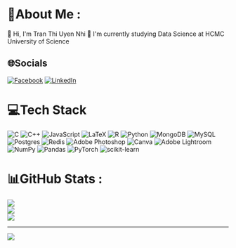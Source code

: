 # 💫About Me :
👋 Hi, I'm Tran Thi Uyen Nhi
🏫 I'm currently studying Data Science at HCMC University of Science



## 🌐Socials
[![Facebook](https://img.shields.io/badge/Facebook-%231877F2.svg?logo=Facebook&logoColor=white)](https://facebook.com/https://www.facebook.com/inhneyuihtnart141) [![LinkedIn]([https://img.shields.io/badge/LinkedIn-%230077B5.svg?logo=linkedin&logoColor=white)](https://linkedin.com/in/https://www.[linkedin.com/in/uyen-nhi-tran-thi-ba96bb2bb/](https://www.linkedin.com/in/uyen-nhi-tran-thi-ba96bb2bb/)](https://www.linkedin.com/in/uyen-nhi-tran-thi-ba96bb2bb/)) 

# 💻Tech Stack
![C](https://img.shields.io/badge/c-%2300599C.svg?style=for-the-badge&logo=c&logoColor=white) ![C++](https://img.shields.io/badge/c++-%2300599C.svg?style=for-the-badge&logo=c%2B%2B&logoColor=white) ![JavaScript](https://img.shields.io/badge/javascript-%23323330.svg?style=for-the-badge&logo=javascript&logoColor=%23F7DF1E) ![LaTeX](https://img.shields.io/badge/latex-%23008080.svg?style=for-the-badge&logo=latex&logoColor=white) ![R](https://img.shields.io/badge/r-%23276DC3.svg?style=for-the-badge&logo=r&logoColor=white) ![Python](https://img.shields.io/badge/python-3670A0?style=for-the-badge&logo=python&logoColor=ffdd54) ![MongoDB](https://img.shields.io/badge/MongoDB-%234ea94b.svg?style=for-the-badge&logo=mongodb&logoColor=white) ![MySQL](https://img.shields.io/badge/mysql-%2300f.svg?style=for-the-badge&logo=mysql&logoColor=white) ![Postgres](https://img.shields.io/badge/postgres-%23316192.svg?style=for-the-badge&logo=postgresql&logoColor=white) ![Redis](https://img.shields.io/badge/redis-%23DD0031.svg?style=for-the-badge&logo=redis&logoColor=white) ![Adobe Photoshop](https://img.shields.io/badge/adobephotoshop-%2331A8FF.svg?style=for-the-badge&logo=adobephotoshop&logoColor=white) ![Canva](https://img.shields.io/badge/Canva-%2300C4CC.svg?style=for-the-badge&logo=Canva&logoColor=white) ![Adobe Lightroom](https://img.shields.io/badge/Adobe%20Lightroom-31A8FF.svg?style=for-the-badge&logo=Adobe%20Lightroom&logoColor=white) ![NumPy](https://img.shields.io/badge/numpy-%23013243.svg?style=for-the-badge&logo=numpy&logoColor=white) ![Pandas](https://img.shields.io/badge/pandas-%23150458.svg?style=for-the-badge&logo=pandas&logoColor=white) ![PyTorch](https://img.shields.io/badge/PyTorch-%23EE4C2C.svg?style=for-the-badge&logo=PyTorch&logoColor=white) ![scikit-learn](https://img.shields.io/badge/scikit--learn-%23F7931E.svg?style=for-the-badge&logo=scikit-learn&logoColor=white)
# 📊GitHub Stats :
![](https://github-readme-stats.vercel.app/api?username=uiennhi1411&theme=radical&hide_border=false&include_all_commits=false&count_private=false)<br/>
![](https://github-readme-streak-stats.herokuapp.com/?user=uiennhi1411&theme=radical&hide_border=false)<br/>
![](https://github-readme-stats.vercel.app/api/top-langs/?username=uiennhi1411&theme=radical&hide_border=false&include_all_commits=false&count_private=false&layout=compact)

---
[![](https://visitcount.itsvg.in/api?id=uiennhi1411&icon=0&color=0)](https://visitcount.itsvg.in)
